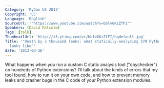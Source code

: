 ```yaml
---
Category: 'PyCon US 2013'
Copyright: 'CC'
Language: 'English'
SourceUrl: '"https://www.youtube.com/watch?v=bblvGKzZfFI"'
Speakers: [David Malcolm]
Tags: [talk]
ThumbnailUrl: 'http://i3.ytimg.com/vi/bblvGKzZfFI/hqdefault.jpg'
Title: '"Death by a thousand leaks: what statically-analysing 370 Python extensions
  looks like"'
date: '2013-03-16'
---
```

What happens when you run a custom C static analysis tool ("cpychecker") on hundreds of Python extensions?  I'll talk about the kinds of errors that my tool found, how to run it on your own code, and how to prevent memory leaks and crasher bugs in the C code of your Python extension modules.
